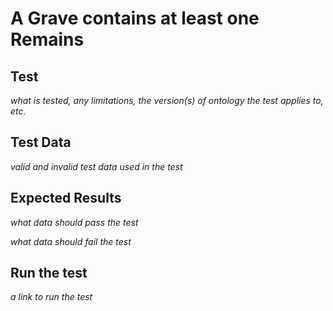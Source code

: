 # A Grave contains at least one Remains 

## Test

*what is tested, any limitations, the version(s) of ontology the test applies to, etc.*

## Test Data 

*valid and invalid test data used in the test*

## Expected Results

*what data should pass the test*

*what data should fail the test*

## Run the test

*a link to run the test*